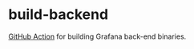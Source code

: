 build-backend
=============

[GitHub Action](https://github.com/features/actions) for building Grafana back-end binaries.
